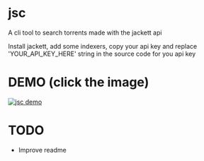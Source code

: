 # jsc
A cli tool to search torrents made with the jackett api

Install jackett, add some indexers, copy your api key and replace 'YOUR_API_KEY_HERE' string in the source code for you api key

# DEMO (click the image)
[![jsc demo](https://img.youtube.com/vi/YpXuCSzH4A0/maxresdefault.jpg)](https://www.youtube.com/embed/YpXuCSzH4A0)

# TODO
- Improve readme

